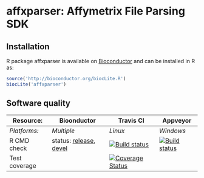 # affxparser: Affymetrix File Parsing SDK


## Installation
R package affxparser is available on [Bioconductor](http://www.bioconductor.org/packages/devel/bioc/html/affxparser.html) and can be installed in R as:

```r
source('http://bioconductor.org/biocLite.R')
biocLite('affxparser')
```


## Software quality

| Resource:     | Bioonductor        | Travis CI        | Appveyor         |
| ------------- | ------------------- | ---------------- | ---------------- |
| _Platforms:_  | _Multiple_          | _Linux_          | _Windows_        |
| R CMD check   | status: [release](http://master.bioconductor.org/checkResults/release/bioc-LATEST/affxparser), [devel](http://master.bioconductor.org/checkResults/devel/bioc-LATEST/affxparser) | <a href="https://travis-ci.org/HenrikBengtsson/affxparser"><img src="https://travis-ci.org/HenrikBengtsson/affxparser.svg" alt="Build status"></a>    | <a href="https://ci.appveyor.com/project/HenrikBengtsson/affxparser"><img src="https://ci.appveyor.com/api/projects/status/github/HenrikBengtsson/affxparser" alt="Build status"></a> |
| Test coverage |                     | <a href="https://coveralls.io/r/HenrikBengtsson/affxparser"><img src="https://coveralls.io/repos/HenrikBengtsson/affxparser/badge.png?branch=develop" alt="Coverage Status"/></a> |                  |
